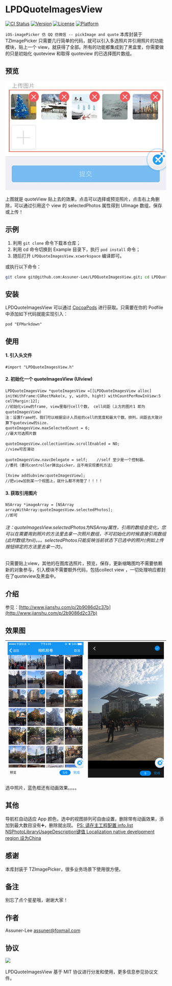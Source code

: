 # LPDQuoteImagesView

[![CI Status](http://img.shields.io/travis/Assuner-Lee/LPDQuoteImagesView.svg?style=flat)](https://travis-ci.org/Assuner-Lee/LPDQuoteImagesView)
[![Version](https://img.shields.io/cocoapods/v/LPDQuoteImagesView.svg?style=flat)](http://cocoapods.org/pods/LPDQuoteImagesView)
[![License](https://img.shields.io/cocoapods/l/LPDQuoteImagesView.svg?style=flat)](http://cocoapods.org/pods/LPDQuoteImagesView)
[![Platform](https://img.shields.io/cocoapods/p/LPDQuoteImagesView.svg?style=flat)](http://cocoapods.org/pods/LPDQuoteImagesView)

`iOS-imagePicker 仿 QQ 仿微信 -- pickImage and quote` 本库封装于 TZImagePicker 只需要几行简单的代码，就可以引入多选照片并引用照片的功能模块，贴上一个 view，就获得了全部。所有的功能都集成到了黑盒里，你需要做的只是初始化 quoteview 和取得 quoteview 的已选择图片数组。

## 预览

![这是贴上去的 quoteView (红框内)](https://github.com/Assuner-Lee/resource/blob/master/效果图（1）.jpg)

上图就是 quoteView 贴上去的效果，点击可以选择或预览照片，点击右上角删除，可以通过引用这个 view 的 selectedPhotos 属性得到 UIImage 数组，保存或上传！

## 示例

1. 利用 `git clone` 命令下载本仓库；
2. 利用 cd 命令切换到 Example 目录下，执行 `pod install` 命令；
3. 随后打开 `LPDQuoteImagesView.xcworkspace` 编译即可。

或执行以下命令：

```bash
git clone git@github.com:Assuner-Lee/LPDQuoteImagesView.git; cd LPDQuoteImagesView/Example; pod install; open LPDQuoteImagesView.xcworkspace
```

## 安装

LPDQuoteImagesView 可以通过 [CocoaPods](http://cocoapods.org) 进行获取。只需要在你的 Podfile 中添加如下代码就能实现引入：

```
pod "EFMarkdown"
```

## 使用

#### 1. 引入头文件

```
#import "LPDQuoteImagesView.h"
```

#### 2. 初始化一个 quoteImagesView (UIview)

```
LPDQuoteImagesView *quoteImagesView =[[LPDQuoteImagesView alloc] initWithFrame:CGRectMake(x, y, width, hight) withCountPerRowInView:5 cellMargin:12];
//初始化view的frame, view里每行cell个数， cell间距（上方的图片1 即为quoteImagesView）
注：设置frame时，我们可以根据设计人员给的cell的宽度和最大个数、排列，间距去大致计算下quoteview的size.
quoteImagesView.maxSelectedCount = 6;
//最大可选照片数

quoteImagesView.collectionView.scrollEnabled = NO;
//view可否滑动

quoteImagesView.navcDelegate = self;    //self 至少是一个控制器。
//委托（委托controller弹出picker，且不用实现委托方法）

[Xview addSubview:quoteImagesView];
//把view加到某一个视图上，就什么都不用管了！！！！
```

#### 3. 获取引用图片

```
NSArray *imageArray = [NSArray arrayWithArray:quoteImagesView.selectedPhotos];
//即可
```
###### 注：quoteImagesView.selectedPhotos为NSArray属性，引用的数组会变化，您可以在需要用到照片的方法里去拿一次照片数组，不可初始化的时候直接引用数组(此时数组为nil)。。。selectedPhotos只能反映当前状态下已选中的照片(例如上传按钮绑定的方法里去拿一次)。

只需要贴上view，其他的在图库选照片，预览，保存，更新缩略图均不需要依赖新的对象参与，引入模块不需要额外代码，包括collect view ，一切处理响应都封在了quoteview及黑盒中。

## 介绍

参见：[http://www.jianshu.com/p/2b9086d2c37b](http://www.jianshu.com/p/2b9086d2c37b)

## 效果图

![选照片界面](https://github.com/Assuner-Lee/resource/blob/master/效果图2.PNG)|![预览功能](https://github.com/Assuner-Lee/resource/blob/master/效果图3.PNG)
:-------------------------:|:-------------------------:

选中照片，蓝色框还有动画效果。。。。

## 其他

导航栏自动适应 App 颜色，选中的视图排列可自由设置，删除带有动画效果，添加到最大数目没有➕，删除就出现。
[PS: 请在主工程配置 info.list NSPhotoLibraryUsageDescription键值
Localization native development region 设为China](http://www.jianshu.com/p/2b9086d2c37b)

## 感谢

本库封装于 TZImagePicker，很多业务场景下使用很方便。

## 备注

别忘了点个星星哦，谢谢大家！

## 作者

Assuner-Lee [assuner@foxmail.com](assuner@foxmail.com)

## 协议

<a href="https://github.com/Assuner-Lee/LPDQuoteImagesView/blob/master/LICENSE">
    <img src="https://upload.wikimedia.org/wikipedia/commons/thumb/f/f8/License_icon-mit-88x31-2.svg/128px-License_icon-mit-88x31-2.svg.png">
</a>

LPDQuoteImagesView 基于 MIT 协议进行分发和使用，更多信息参见协议文件。
